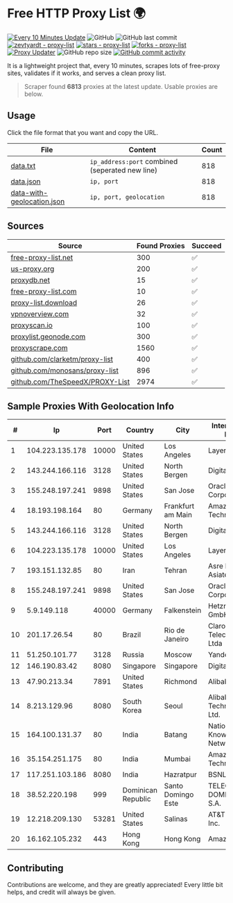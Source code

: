 
# Free HTTP Proxy List 🌍

[![Every 10 Minutes Update](https://github.com/mertguvencli/http-proxy-list/actions/workflows/main.yml/badge.svg?branch=main)](https://github.com/mertguvencli/http-proxy-list/actions/workflows/main.yml)
![GitHub](https://img.shields.io/github/license/mertguvencli/http-proxy-list)
![GitHub last commit](https://img.shields.io/github/last-commit/mertguvencli/http-proxy-list)
[![zevtyardt - proxy-list](https://img.shields.io/static/v1?label=zevtyardt&message=proxy-list&color=blue&logo=github)](https://github.com/zevtyardt/proxy-list "Go to GitHub repo")
[![stars - proxy-list](https://img.shields.io/github/stars/zevtyardt/proxy-list?style=social)](https://github.com/zevtyardt/proxy-list)
[![forks - proxy-list](https://img.shields.io/github/forks/zevtyardt/proxy-list?style=social)](https://github.com/zevtyardt/proxy-list)
[![Proxy Updater](https://github.com/zevtyardt/proxy-list/workflows/Proxy%20Updater/badge.svg)](https://github.com/zevtyardt/proxy-list/actions?query=workflow:"Proxy+Updater")
![GitHub repo size](https://img.shields.io/github/repo-size/zevtyardt/proxy-list)
[![GitHub commit activity](https://img.shields.io/github/commit-activity/m/zevtyardt/proxy-list?logo=commits)](https://github.com/zevtyardt/proxy-list/commits/main)

It is a lightweight project that, every 10 minutes, scrapes lots of free-proxy sites, validates if it works, and serves a clean proxy list.

> Scraper found **6813** proxies at the latest update. Usable proxies are below.

## Usage

Click the file format that you want and copy the URL.

|File|Content|Count|
|----|-------|-----|
|[data.txt](https://raw.githubusercontent.com/mertguvencli/http-proxy-list/main/proxy-list/data.txt)|`ip_address:port` combined (seperated new line)|818|
|[data.json](https://raw.githubusercontent.com/mertguvencli/http-proxy-list/main/proxy-list/data.json)|`ip, port`|818|
|[data-with-geolocation.json](https://raw.githubusercontent.com/mertguvencli/http-proxy-list/main/proxy-list/data-with-geolocation.json)|`ip, port, geolocation`|818|

## Sources

|Source|Found Proxies|Succeed|
|------|-------------|-------|
|[free-proxy-list.net](https://free-proxy-list.net)|300|✅|
|[us-proxy.org](https://www.us-proxy.org)|200|✅|
|[proxydb.net](http://proxydb.net)|15|✅|
|[free-proxy-list.com](https://free-proxy-list.com/?page=&port=&type%5B%5D=http&type%5B%5D=https&up_time=0&search=Search)|10|✅|
|[proxy-list.download](https://www.proxy-list.download/HTTP)|26|✅|
|[vpnoverview.com](https://vpnoverview.com/privacy/anonymous-browsing/free-proxy-servers)|32|✅|
|[proxyscan.io](https://www.proxyscan.io)|100|✅|
|[proxylist.geonode.com](https://proxylist.geonode.com/api/proxy-list?limit=300&page=1&sort_by=lastChecked&sort_type=desc&protocols=http,https)|300|✅|
|[proxyscrape.com](https://api.proxyscrape.com/v2/?request=displayproxies&protocol=http&timeout=10000&country=all&ssl=all&anonymity=all)|1560|✅|
|[github.com/clarketm/proxy-list](https://raw.githubusercontent.com/clarketm/proxy-list/master/proxy-list-raw.txt)|400|✅|
|[github.com/monosans/proxy-list](https://raw.githubusercontent.com/monosans/proxy-list/main/proxies/http.txt)|896|✅|
|[github.com/TheSpeedX/PROXY-List](https://raw.githubusercontent.com/TheSpeedX/PROXY-List/master/http.txt)|2974|✅|


## Sample Proxies With Geolocation Info

|#|Ip|Port|Country|City|Internet Service Provider|
|-|--|----|-------|----|-------------------------|
|1|104.223.135.178|10000|United States|Los Angeles|LayerHost|
|2|143.244.166.116|3128|United States|North Bergen|DigitalOcean, LLC|
|3|155.248.197.241|9898|United States|San Jose|Oracle Corporation|
|4|18.193.198.164|80|Germany|Frankfurt am Main|Amazon Technologies Inc.|
|5|143.244.166.116|3128|United States|North Bergen|DigitalOcean, LLC|
|6|104.223.135.178|10000|United States|Los Angeles|LayerHost|
|7|193.151.132.85|80|Iran|Tehran|Asre Dadeha Asiatech|
|8|155.248.197.241|9898|United States|San Jose|Oracle Corporation|
|9|5.9.149.118|40000|Germany|Falkenstein|Hetzner Online GmbH|
|10|201.17.26.54|80|Brazil|Rio de Janeiro|Claro NXT Telecomunicacoes Ltda|
|11|51.250.101.77|3128|Russia|Moscow|Yandex.Cloud LLC|
|12|146.190.83.42|8080|Singapore|Singapore|DigitalOcean, LLC|
|13|47.90.213.34|7891|United States|Richmond|Alibaba.com LLC|
|14|8.213.129.96|8080|South Korea|Seoul|Alibaba (US) Technology Co., Ltd.|
|15|164.100.131.37|80|India|Batang|National Knowledge Network|
|16|35.154.251.175|80|India|Mumbai|Amazon Technologies Inc.|
|17|117.251.103.186|8080|India|Hazratpur|BSNL Internet|
|18|38.52.220.198|999|Dominican Republic|Santo Domingo Este|TELECABLE DOMINICANO, S.A.|
|19|12.218.209.130|53281|United States|Salinas|AT&T Services, Inc.|
|20|16.162.105.232|443|Hong Kong|Hong Kong|Amazon.com|



## Contributing

Contributions are welcome, and they are greatly appreciated! Every
little bit helps, and credit will always be given.

